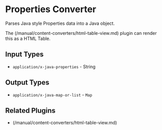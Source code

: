 # Properties Converter

Parses Java style Properties data into a Java object.

The (/manual/content-converters/html-table-view.md) plugin can render this as a HTML Table.

## Input Types

- `application/x-java-properties` - String

## Output Types

- `application/x-java-map-or-list` - `Map`

## Related Plugins

- (/manual/content-converters/html-table-view.md)
